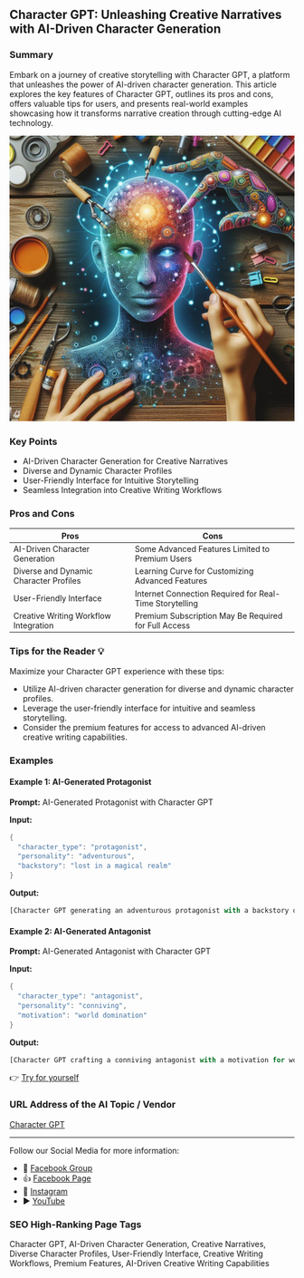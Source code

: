 ## Character GPT: Unleashing Creative Narratives with AI-Driven Character Generation

### Summary
Embark on a journey of creative storytelling with Character GPT, a platform that unleashes the power of AI-driven character generation. This article explores the key features of Character GPT, outlines its pros and cons, offers valuable tips for users, and presents real-world examples showcasing how it transforms narrative creation through cutting-edge AI technology.

<img src="./charactergpt.webp" alt="Character GPT Image"/>

### Key Points
- AI-Driven Character Generation for Creative Narratives
- Diverse and Dynamic Character Profiles
- User-Friendly Interface for Intuitive Storytelling
- Seamless Integration into Creative Writing Workflows

### Pros and Cons

| Pros                             | Cons                                               |
| -------------------------------- | -------------------------------------------------- |
| AI-Driven Character Generation    | Some Advanced Features Limited to Premium Users   |
| Diverse and Dynamic Character Profiles | Learning Curve for Customizing Advanced Features |
| User-Friendly Interface           | Internet Connection Required for Real-Time Storytelling |
| Creative Writing Workflow Integration | Premium Subscription May Be Required for Full Access|

### Tips for the Reader 💡
Maximize your Character GPT experience with these tips:
- Utilize AI-driven character generation for diverse and dynamic character profiles.
- Leverage the user-friendly interface for intuitive and seamless storytelling.
- Consider the premium features for access to advanced AI-driven creative writing capabilities.

### Examples

#### Example 1: AI-Generated Protagonist
**Prompt:** AI-Generated Protagonist with Character GPT

**Input:**
```dart
{
  "character_type": "protagonist",
  "personality": "adventurous",
  "backstory": "lost in a magical realm"
}
```

**Output:**
```dart
[Character GPT generating an adventurous protagonist with a backstory of being lost in a magical realm]
```

#### Example 2: AI-Generated Antagonist
**Prompt:** AI-Generated Antagonist with Character GPT

**Input:**
```dart
{
  "character_type": "antagonist",
  "personality": "conniving",
  "motivation": "world domination"
}
```

**Output:**
```dart
[Character GPT crafting a conniving antagonist with a motivation for world domination]
```

👉 <a href="https://alethea.ai/" target="_blank">Try for yourself</a>

### URL Address of the AI Topic / Vendor
<a href="https://alethea.ai/" target="_blank">Character GPT</a>

---

Follow our Social Media for more information:

- 📘 <a href="https://www.facebook.com/groups/trionxai" target="_blank">Facebook Group</a>
- 👍 <a href="https://www.facebook.com/ai.trionxai" target="_blank">Facebook Page</a>
- 📸 <a href="https://www.instagram.com/trionxai/" target="_blank">Instagram</a>
- ▶️ <a href="https://www.youtube.com/@robotdocs/" target="_blank">YouTube</a>

### SEO High-Ranking Page Tags
Character GPT, AI-Driven Character Generation, Creative Narratives, Diverse Character Profiles, User-Friendly Interface, Creative Writing Workflows, Premium Features, AI-Driven Creative Writing Capabilities